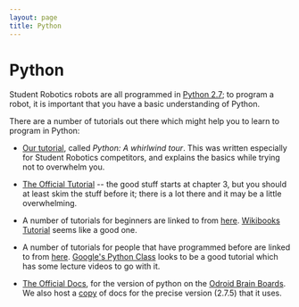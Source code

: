 ```yaml
---
layout: page
title: Python
---
```


Python
======

Student Robotics robots are all programmed in [Python 2.7](https://www.python.org);
to program a robot, it is important that you have a basic understanding of Python.

There are a number of tutorials out there which might help you to learn to program in Python:

* [Our tutorial](/docs/tutorials/python), called _Python: A whirlwind tour_.
    This was written especially for Student Robotics competitors,
    and explains the basics while trying not to overwhelm you.

* [The Official Tutorial](https://docs.python.org/tutorial/) -- the good stuff starts at chapter 3,
    but you should at least skim the stuff before it;
    there is a lot there and it may be a little overwhelming.

* A number of tutorials for beginners are linked to from [here](https://wiki.python.org/moin/BeginnersGuide/NonProgrammers).
    [Wikibooks Tutorial](https://en.wikibooks.org/wiki/Non-Programmer%27s_Tutorial_for_Python_2.6) seems like a good one.

* A number of tutorials for people that have programmed before are linked to from [here](https://wiki.python.org/moin/BeginnersGuide/Programmers).
    [Google's Python Class](https://developers.google.com/edu/python) looks to be a good tutorial which has some lecture videos to go with it.

* [The Official Docs](https://docs.python.org/2.7/), for the version of python on the [Odroid Brain Boards](/docs/kit/brain_board).
    We also host a [copy](/docs/python) of docs for the precise version (2.7.5) that it uses.
